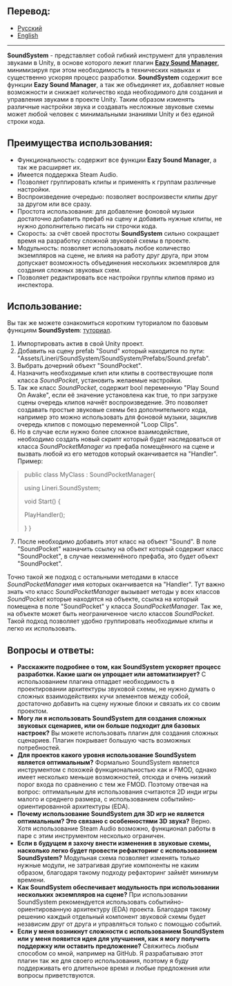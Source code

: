 ## Перевод:
* <a href = "https://github.com/Linerichka/SoundSystem-With-Eazy-Sound-Manager/blob/main/README_RU.md">Русский</a>
* <a href = "https://github.com/Linerichka/SoundSystem-With-Eazy-Sound-Manager/blob/main/README.md">English</a>

---

**SoundSystem** - представляет собой гибкий инструмент для управления звуками в Unity, в основе которого лежит плагин <a href="https://github.com/JackM36/Eazy-Sound-Manager">**Eazy Sound Manager**</a>, минимизируя при этом необходимость в технических навыках и существенно ускоряя процесс разработки. **SoundSystem** содержит все функции **Eazy Sound Manager**, а так же объединяет их, добавляет новые возможности и снижает количество кода необходимого для создания и управления звуками в проекте Unity. Таким образом изменять различные настройки звука и создавать несложные звуковые схемы может любой человек с минимальными знаниями Unity и без единой строки кода.

## Преимущества использования:
* Функциональность: содержит все функции **Eazy Sound Manager**, а так же расширяет их.
* Имеется поддержка Steam Audio.
* Позволяет группировать клипы и применять к группам различные настройки.
* Воспроизведение очередью: позволяет воспроизвести клипы друг за другом или все сразу.
* Простота использования: для добавление фоновой музыки достаточно добавить префаб на сцену и добавить нужные клипы, не нужно дополнительно писать ни строчки кода.
* Скорость: за счёт своей простоты **SoundSystem** сильно сокращает время на разработку сложной звуковой схемы в проекте.
* Модульность: позволяет использовать любое количество экземпляров на сцене, не влияя на работу друг друга, при этом допускает возможность объединения нескольких экземпляров для создания сложных звуковых схем.
* Позволяет редактировать все настройки группы клипов прямо из инспектора.

## Использование:
Вы так же можете ознакомиться коротким туториалом по базовым функциям **SoundSystem**: <a href = "https://youtu.be/kXDuEaaw7Ao">туториал</a>.
1. Импортировать актив в свой Unity проект.
2. Добавить на сцену prefab "Sound" который находится по пути: "Assets/Lineri/SoundSystem/SoundSystem/Prefabs/Sound.prefab".
3. Выбрать дочерний объект "SoundPocket".
4. Назначить необходимые клип или клипы в соотвествующие поля класса *SoundPocket*, установить желаемые настройки.
5. Так же класс *SoundPocket*, содержит bool переменную "Play Sound On Awake", если её значение установлена как true, то при загрузке сцены очередь клипов начнёт воспроизведение. Это позволяет создавать простые звуковые схемы без дополнительного кода, например это можно использовать для фоновой музыки, зациклив очередь клипов с помощью переменной "Loop Clips".
6. Но в случае если нужно более сложное взаимодействие, необходимо создать новый скрипт который будет наследоваться от класса *SoundPocketManager* из префаба помещённого на сцене и вызвать любой из его методов который оканчивается на "Handler".
Пример:
>    public class MyClass : SoundPocketManager{
> 
>    using Lineri.SoundSystem;
> 
>    void Start()
>   {
> 
>    PlayHandler();
> 
>   } }

7.  После необходимо добавить этот класс на объект "Sound". В поле "SoundPocket" назначить ссылку на объект который содержит класс "SoundPocket", в случае неизменнёного префаба, это будет объект "SoundPocket".

Точно такой же подход с остальными методами в классе *SoundPocketManager* имя которых оканчивается на "Handler". Тут важно знать что класс *SoundPocketManager* вызывает методы у всех классов *SoundPocket* которые находятся на объекте, ссылка на который помещена в поле "SoundPocket" у класса *SoundPocketManager*. Так же, на объекте может быть неограниченное число классов *SoundPocket*. Такой подход позволяет удобно группировать необходимые клипы и легко их использовать.

## Вопросы и ответы:
* **Расскажите подробнее о том, как SoundSystem ускоряет процесс разработки. Какие шаги он упрощает или автоматизирует?** С использованием плагина отпадает необходимость в проектировании архитектуры звуковой схемы, не нужно думать о сложных взаимодействиях кучи элементов между собой, достаточно добавить на сцену нужные блоки и связать их со своим проектом.
* **Могу ли я использовать SoundSystem для создания сложных звуковых сценариев, или он больше подходит для базовых настроек?** Вы можете использовать плагин для создания сложных сценариев. Плагин покрывает большую часть возможных потребностей.
* **Для проектов какого уровня использование SoundSystem является оптимальным?** Формально SoundSystem является инструментом с похожей функциональностью как и FMOD, однако имеет несколько меньше возможностей, отсюда и очень низкий порог входа по сравнению с тем же FMOD. Поэтому отвечая на вопрос: оптимальным для использования считаются 2D инди игры малого и среднего размера, с использованием событийно-ориентированной архитектуры (EDA).
* **Почему использование SoundSystem для 3D игр не является оптимальным? Это связано с особенностями 3D звука?** Верно. Хотя использование Steam Audio возможно, функционал работы в паре с этим инструментом несколько ограничен.
* **Если в будущем я захочу внести изменения в звуковые схемы, насколько легко будет провести рефакторинг с использованием SoundSystem?** Модульная схема позволяет изменять только нужные модули, не затрагивая другие компоненты не каким образом, благодаря такому подходу рефакторинг займёт минимум времени.
* **Как SoundSystem обеспечивает модульность при использовании нескольких экземпляров на сцене?** При использовании SoundSystem рекомендуется использовать событийно-ориентированную архитектуру (EDA) проекта. Благодаря такому решению каждый отдельный компонент звуковой схемы будет независим друг от друга и управляться только с помощью событий. 
* **Если у меня возникнут сложности с использованием SoundSystem или у меня появится идея для улучшения, как я могу получить поддержку или оставить предложение?** Свяжитесь любым способом со мной, например на GitHub. Я разрабатываю этот плагин так же для своего использования, поэтому я буду поддерживать его длительное время и любые предложения или вопросы приветствуются.